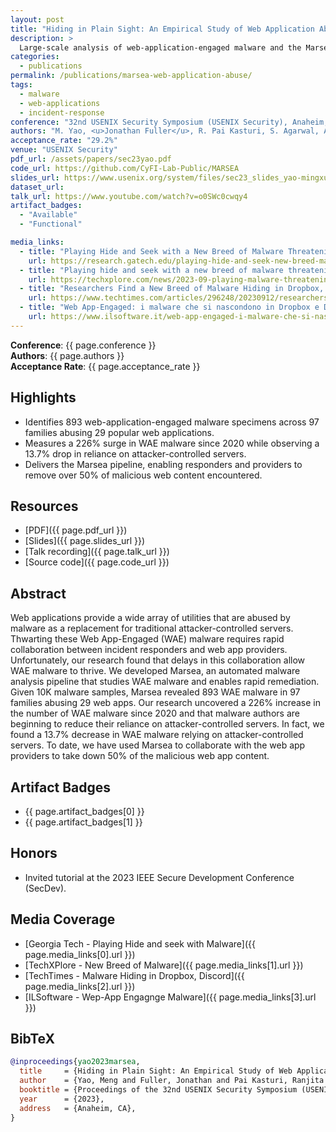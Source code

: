 ```yaml
---
layout: post
title: "Hiding in Plain Sight: An Empirical Study of Web Application Abuse in Malware"
description: >
  Large-scale analysis of web-application-engaged malware and the Marsea remediation pipeline, accepted to USENIX Security 2023 (29.2% acceptance rate).
categories:
  - publications
permalink: /publications/marsea-web-application-abuse/
tags:
  - malware
  - web-applications
  - incident-response
conference: "32nd USENIX Security Symposium (USENIX Security), Anaheim, CA, 2023"
authors: "M. Yao, <u>Jonathan Fuller</u>, R. Pai Kasturi, S. Agarwal, A. K. Sikder, B. Saltaformaggio"
acceptance_rate: "29.2%"
venue: "USENIX Security"
pdf_url: /assets/papers/sec23yao.pdf
code_url: https://github.com/CyFI-Lab-Public/MARSEA
slides_url: https://www.usenix.org/system/files/sec23_slides_yao-mingxuan.pdf
dataset_url: 
talk_url: https://www.youtube.com/watch?v=o0SWc0cwqy4
artifact_badges:
  - "Available"
  - "Functional"

media_links:
  - title: "Playing Hide and Seek with a New Breed of Malware Threatening Millions of Users"
    url: https://research.gatech.edu/playing-hide-and-seek-new-breed-malware-threatening-millions-users
  - title: "Playing hide and seek with a new breed of malware threatening millions of users"
    url: https://techxplore.com/news/2023-09-playing-malware-threatening-millions-users.html
  - title: "Researchers Find a New Breed of Malware Hiding in Dropbox, Discord"
    url: https://www.techtimes.com/articles/296248/20230912/researchers-find-new-breed-malware-hiding-dropbox-discord.htm
  - title: "Web App-Engaged: i malware che si nascondono in Dropbox e Discord"
    url: https://www.ilsoftware.it/web-app-engaged-i-malware-che-si-nascondono-in-dropbox-e-discord/
---
```


**Conference**: {{ page.conference }}  
**Authors**: {{ page.authors }}  
**Acceptance Rate**: {{ page.acceptance_rate }}

## Highlights

- Identifies 893 web-application-engaged malware specimens across 97 families abusing 29 popular web applications.
- Measures a 226% surge in WAE malware since 2020 while observing a 13.7% drop in reliance on attacker-controlled servers.
- Delivers the Marsea pipeline, enabling responders and providers to remove over 50% of malicious web content encountered.

## Resources

- [PDF]({{ page.pdf_url }})  
- [Slides]({{ page.slides_url }})  
- [Talk recording]({{ page.talk_url }})  
- [Source code]({{ page.code_url }})  


## Abstract

Web applications provide a wide array of utilities that are abused by malware as a replacement for traditional attacker-controlled servers. Thwarting these Web App-Engaged (WAE) malware requires rapid collaboration between incident responders and web app providers. Unfortunately, our research found that delays in this collaboration allow WAE malware to thrive. We developed Marsea, an automated malware analysis pipeline that studies WAE malware and enables rapid remediation. Given 10K malware samples, Marsea revealed 893 WAE malware in 97 families abusing 29 web apps. Our research uncovered a 226% increase in the number of WAE malware since 2020 and that malware authors are beginning to reduce their reliance on attacker-controlled servers. In fact, we found a 13.7% decrease in WAE malware relying on attacker-controlled servers. To date, we have used Marsea to collaborate with the web app providers to take down 50% of the malicious web app content.

## Artifact Badges

- {{ page.artifact_badges[0] }}
- {{ page.artifact_badges[1] }}

## Honors

- Invited tutorial at the 2023 IEEE Secure Development Conference (SecDev).

## Media Coverage

- [Georgia Tech - Playing Hide and seek with Malware]({{ page.media_links[0].url }})
- [TechXPlore - New Breed of Malware]({{ page.media_links[1].url }})
- [TechTimes - Malware Hiding in Dropbox, Discord]({{ page.media_links[2].url }})
- [ILSoftware - Wep-App Engagnge Malware]({{ page.media_links[3].url }})


## BibTeX

```bibtex
@inproceedings{yao2023marsea,
  title     = {Hiding in Plain Sight: An Empirical Study of Web Application Abuse in Malware},
  author    = {Yao, Meng and Fuller, Jonathan and Pai Kasturi, Ranjita and Agarwal, Saumya and Sikder, Amit K. and Saltaformaggio, Brendan},
  booktitle = {Proceedings of the 32nd USENIX Security Symposium (USENIX Security)},
  year      = {2023},
  address   = {Anaheim, CA},
}
```
